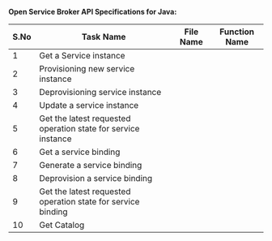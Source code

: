 **Open Service Broker API Specifications for Java:**

| S.No | Task Name                                                     | File Name | Function Name |
|------|---------------------------------------------------------------|-----------|---------------|
| 1    | Get a Service instance                                        |           |               |
| 2    | Provisioning new service instance                             |           |               |
| 3    | Deprovisioning service instance                               |           |               |
| 4    | Update a service instance                                     |           |               |
| 5    | Get the latest requested operation state for service instance |           |               |
| 6    | Get a service binding                                         |           |               |
| 7    | Generate a service binding                                    |           |               |
| 8    | Deprovision a service binding                                 |           |               |
| 9    | Get the latest requested operation state for service binding  |           |               |
| 10   | Get Catalog                                                   |           |               |
